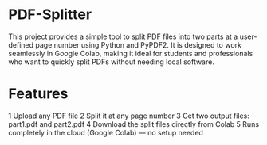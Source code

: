 # PDF-Splitter
This project provides a simple tool to split PDF files into two parts at a user-defined page number using Python and PyPDF2. It is designed to work seamlessly in Google Colab, making it ideal for students and professionals who want to quickly split PDFs without needing local software.
#  Features
1 Upload any PDF file
2 Split it at any page number
3 Get two output files: part1.pdf and part2.pdf
4 Download the split files directly from Colab
5 Runs completely in the cloud (Google Colab) — no setup needed
